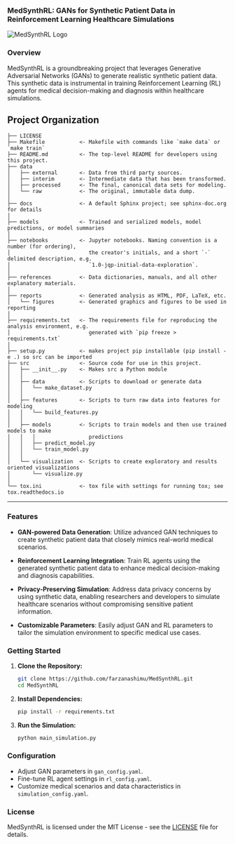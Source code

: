 ### MedSynthRL: GANs for Synthetic Patient Data in Reinforcement Learning Healthcare Simulations

![MedSynthRL Logo](link/to/logo.png)

### Overview

MedSynthRL is a groundbreaking project that leverages Generative Adversarial Networks (GANs) to generate realistic synthetic patient data. This synthetic data is instrumental in training Reinforcement Learning (RL) agents for medical decision-making and diagnosis within healthcare simulations.

Project Organization
------------

    ├── LICENSE
    ├── Makefile           <- Makefile with commands like `make data` or `make train`
    ├── README.md          <- The top-level README for developers using this project.
    ├── data
    │   ├── external       <- Data from third party sources.
    │   ├── interim        <- Intermediate data that has been transformed.
    │   ├── processed      <- The final, canonical data sets for modeling.
    │   └── raw            <- The original, immutable data dump.
    │
    ├── docs               <- A default Sphinx project; see sphinx-doc.org for details
    │
    ├── models             <- Trained and serialized models, model predictions, or model summaries
    │
    ├── notebooks          <- Jupyter notebooks. Naming convention is a number (for ordering),
    │                         the creator's initials, and a short `-` delimited description, e.g.
    │                         `1.0-jqp-initial-data-exploration`.
    │
    ├── references         <- Data dictionaries, manuals, and all other explanatory materials.
    │
    ├── reports            <- Generated analysis as HTML, PDF, LaTeX, etc.
    │   └── figures        <- Generated graphics and figures to be used in reporting
    │
    ├── requirements.txt   <- The requirements file for reproducing the analysis environment, e.g.
    │                         generated with `pip freeze > requirements.txt`
    │
    ├── setup.py           <- makes project pip installable (pip install -e .) so src can be imported
    ├── src                <- Source code for use in this project.
    │   ├── __init__.py    <- Makes src a Python module
    │   │
    │   ├── data           <- Scripts to download or generate data
    │   │   └── make_dataset.py
    │   │
    │   ├── features       <- Scripts to turn raw data into features for modeling
    │   │   └── build_features.py
    │   │
    │   ├── models         <- Scripts to train models and then use trained models to make
    │   │   │                 predictions
    │   │   ├── predict_model.py
    │   │   └── train_model.py
    │   │
    │   └── visualization  <- Scripts to create exploratory and results oriented visualizations
    │       └── visualize.py
    │
    └── tox.ini            <- tox file with settings for running tox; see tox.readthedocs.io


--------


### Features

- **GAN-powered Data Generation**: Utilize advanced GAN techniques to create synthetic patient data that closely mimics real-world medical scenarios.
  
- **Reinforcement Learning Integration**: Train RL agents using the generated synthetic patient data to enhance medical decision-making and diagnosis capabilities.

- **Privacy-Preserving Simulation**: Address data privacy concerns by using synthetic data, enabling researchers and developers to simulate healthcare scenarios without compromising sensitive patient information.

- **Customizable Parameters**: Easily adjust GAN and RL parameters to tailor the simulation environment to specific medical use cases.

### Getting Started

1. **Clone the Repository:**
   ```bash
   git clone https://github.com/farzanashimu/MedSynthRL.git
   cd MedSynthRL
   ```

2. **Install Dependencies:**
   ```bash
   pip install -r requirements.txt
   ```

3. **Run the Simulation:**
   ```bash
   python main_simulation.py
   ```

### Configuration

- Adjust GAN parameters in `gan_config.yaml`.
- Fine-tune RL agent settings in `rl_config.yaml`.
- Customize medical scenarios and data characteristics in `simulation_config.yaml`.


### License

MedSynthRL is licensed under the MIT License - see the [LICENSE](LICENSE) file for details.
